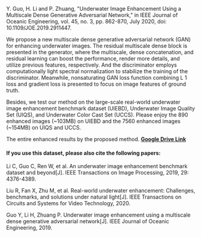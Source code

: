 Y. Guo, H. Li and P. Zhuang, "Underwater Image Enhancement Using a Multiscale Dense Generative Adversarial Network," in IEEE Journal of Oceanic Engineering, vol. 45, no. 3, pp. 862-870, July 2020, doi: 10.1109/JOE.2019.2911447.



We propose a new multiscale dense generative adversarial network (GAN) for enhancing underwater images. The residual multiscale dense block is presented in the generator, where the multiscale, dense concatenation, and residual learning can boost the performance, render more details, and utilize previous features, respectively. And the discriminator employs computationally light spectral normalization to stabilize the training of the discriminator. Meanwhile, nonsaturating GAN loss function combining L 1 loss and gradient loss is presented to focus on image features of ground truth.

Besides, we test our method on  the large-scale real-world underwater image enhancement benchmark dataset (UIEBD),  Underwater Image Quality Set (UIQS), and Underwater Color Cast Set (UCCS). Please enjoy the 890 enhanced images (~103MB) on UIEBD and the 7560 enhanced images (~154MB) on UIQS and UCCS.

The entire enhanced results by the proposed method. **[Google Drive Link](https://drive.google.com/file/d/1-8jeJXxiF0v71bF0aB7mHK0gMhMYtVjt/view?usp=sharing)**



#### If you use this dataset, please also cite the following papers:

Li C, Guo C, Ren W, et al. An underwater image enhancement benchmark dataset and beyond[J]. IEEE Transactions on Image Processing, 2019, 29: 4376-4389.

Liu R, Fan X, Zhu M, et al. Real-world underwater enhancement: Challenges, benchmarks, and solutions under natural light[J]. IEEE Transactions on Circuits and Systems for Video Technology, 2020.

Guo Y, Li H, Zhuang P. Underwater image enhancement using a multiscale dense generative adversarial network[J]. IEEE Journal of Oceanic Engineering, 2019.

